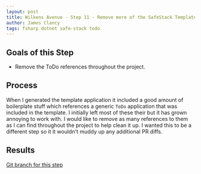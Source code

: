 ```yaml
---
layout: post
title: Wilkens Avenue - Step 11 - Remove more of the SafeStack Template Generated Stuff
author: James Clancy
tags: fsharp dotnet safe-stack todo
---
```


## Goals of this Step
* Remove the ToDo references throughout the project. 

## Process

When I generated the template application it included a good amount of boilerplate stuff which references a generic `ToDo` application that was included in the template. I initially left most of these their but it has grown annoying to work with. I would like to remove as many references to them as I can find throughout the project to help clean it up. I wanted this to be a different step so it it wouldn't muddy up any additional PR diffs. 

## Results




[Git branch for this step](https://github.com/jamesclancy/WilkensAvenue/tree/step-11)